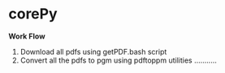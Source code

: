 # corePy
**Work Flow**

1) Download all pdfs using getPDF.bash script
2) Convert all the pdfs to pgm using pdftoppm utilities
...........
